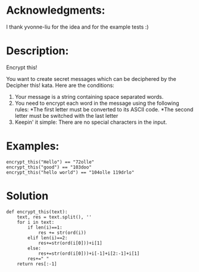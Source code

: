 # Acknowledgments:
I thank yvonne-liu for the idea and for the example tests :)

# Description:
Encrypt this!

You want to create secret messages which can be deciphered by the Decipher this! kata. Here are the conditions:

1. Your message is a string containing space separated words.
2. You need to encrypt each word in the message using the following rules:
 *The first letter must be converted to its ASCII code.
 *The second letter must be switched with the last letter
3. Keepin' it simple: There are no special characters in the input.
# Examples:
```
encrypt_this("Hello") == "72olle"
encrypt_this("good") == "103doo"
encrypt_this("hello world") == "104olle 119drlo"
```
# Solution
```
def encrypt_this(text):
    text, res = text.split(), ''
    for i in text:
        if len(i)==1:
            res += str(ord(i))
        elif len(i)==2:
            res+=str(ord(i[0]))+i[1]
        else:
            res+=str(ord(i[0]))+i[-1]+i[2:-1]+i[1]
        res+=" "
    return res[:-1]
```
